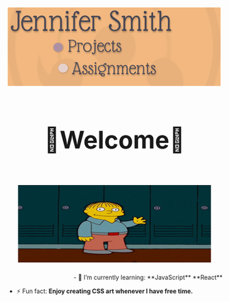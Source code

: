 # <img width="920" height="190" src='images/banner.png'/> <div align="center"><h1>🦋Welcome🦋 </h1></div> <br><div align="center"> <img src="images/hello.gif" width="450px" height="180px"></div>

<div align="right"> 
 - 🌱 I’m currently learning: 
**JavaScript**
**React**
  </div>

- ⚡ Fun fact: **Enjoy creating CSS art whenever I have free time.**

<!--
**JenniferSmith007/JenniferSmith007** is a ✨ _special_ ✨ repository because its `README.md` (this file) appears on your GitHub profile.

Here are some ideas to get you started:

- 🔭 I’m currently working on ...
- 🌱 I’m currently learning ...
- 👯 I’m looking to collaborate on ...
- 🤔 I’m looking for help with ...
- 💬 Ask me about ...
- 📫 How to reach me: ...
- 😄 Pronouns: ...
- ⚡ Fun fact: ...
-->
